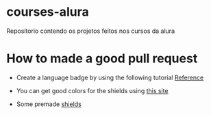 # courses-alura
Repositorio contendo os projetos feitos nos cursos da alura


# How to made a good pull request

- Create a language badge by using the following tutorial
[Reference](https://javascript.plainenglish.io/how-to-make-custom-language-badges-for-your-profile-using-shields-io-d2aeaf016b6b)

- You can get good colors for the shields using [this site](https://simpleicons.org/?q=angular)

- Some premade [shields](https://dev.to/envoy_/150-badges-for-github-pnk) 
